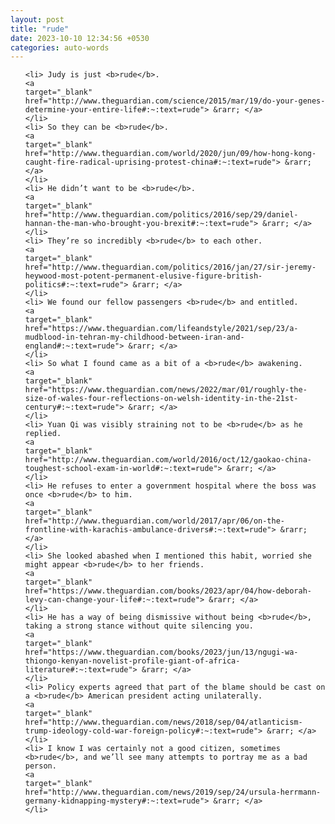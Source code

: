 ```yaml
---
layout: post
title: "rude"
date: 2023-10-10 12:34:56 +0530
categories: auto-words
---
```

<ol>

    <li> Judy is just <b>rude</b>.
    <a 
    target="_blank" 
    href="http://www.theguardian.com/science/2015/mar/19/do-your-genes-determine-your-entire-life#:~:text=rude"> &rarr; </a>
    </li>
    <li> So they can be <b>rude</b>.
    <a 
    target="_blank" 
    href="http://www.theguardian.com/world/2020/jun/09/how-hong-kong-caught-fire-radical-uprising-protest-china#:~:text=rude"> &rarr; </a>
    </li>
    <li> He didn’t want to be <b>rude</b>.
    <a 
    target="_blank" 
    href="http://www.theguardian.com/politics/2016/sep/29/daniel-hannan-the-man-who-brought-you-brexit#:~:text=rude"> &rarr; </a>
    </li>
    <li> They’re so incredibly <b>rude</b> to each other.
    <a 
    target="_blank" 
    href="http://www.theguardian.com/politics/2016/jan/27/sir-jeremy-heywood-most-potent-permanent-elusive-figure-british-politics#:~:text=rude"> &rarr; </a>
    </li>
    <li> We found our fellow passengers <b>rude</b> and entitled.
    <a 
    target="_blank" 
    href="https://www.theguardian.com/lifeandstyle/2021/sep/23/a-mudblood-in-tehran-my-childhood-between-iran-and-england#:~:text=rude"> &rarr; </a>
    </li>
    <li> So what I found came as a bit of a <b>rude</b> awakening.
    <a 
    target="_blank" 
    href="https://www.theguardian.com/news/2022/mar/01/roughly-the-size-of-wales-four-reflections-on-welsh-identity-in-the-21st-century#:~:text=rude"> &rarr; </a>
    </li>
    <li> Yuan Qi was visibly straining not to be <b>rude</b> as he replied.
    <a 
    target="_blank" 
    href="http://www.theguardian.com/world/2016/oct/12/gaokao-china-toughest-school-exam-in-world#:~:text=rude"> &rarr; </a>
    </li>
    <li> He refuses to enter a government hospital where the boss was once <b>rude</b> to him.
    <a 
    target="_blank" 
    href="http://www.theguardian.com/world/2017/apr/06/on-the-frontline-with-karachis-ambulance-drivers#:~:text=rude"> &rarr; </a>
    </li>
    <li> She looked abashed when I mentioned this habit, worried she might appear <b>rude</b> to her friends.
    <a 
    target="_blank" 
    href="https://www.theguardian.com/books/2023/apr/04/how-deborah-levy-can-change-your-life#:~:text=rude"> &rarr; </a>
    </li>
    <li> He has a way of being dismissive without being <b>rude</b>, taking a strong stance without quite silencing you.
    <a 
    target="_blank" 
    href="https://www.theguardian.com/books/2023/jun/13/ngugi-wa-thiongo-kenyan-novelist-profile-giant-of-africa-literature#:~:text=rude"> &rarr; </a>
    </li>
    <li> Policy experts agreed that part of the blame should be cast on a <b>rude</b> American president acting unilaterally.
    <a 
    target="_blank" 
    href="http://www.theguardian.com/news/2018/sep/04/atlanticism-trump-ideology-cold-war-foreign-policy#:~:text=rude"> &rarr; </a>
    </li>
    <li> I know I was certainly not a good citizen, sometimes <b>rude</b>, and we’ll see many attempts to portray me as a bad person.
    <a 
    target="_blank" 
    href="http://www.theguardian.com/news/2019/sep/24/ursula-herrmann-germany-kidnapping-mystery#:~:text=rude"> &rarr; </a>
    </li>